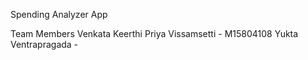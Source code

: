 Spending Analyzer App

Team Members
Venkata Keerthi Priya Vissamsetti - M15804108
Yukta Ventrapragada - 
